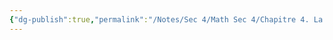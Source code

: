 ```yaml
---
{"dg-publish":true,"permalink":"/Notes/Sec 4/Math Sec 4/Chapitre 4. La fonction quadratique/4.2 La fonction quadratique et les inéquations/"}
---
```



